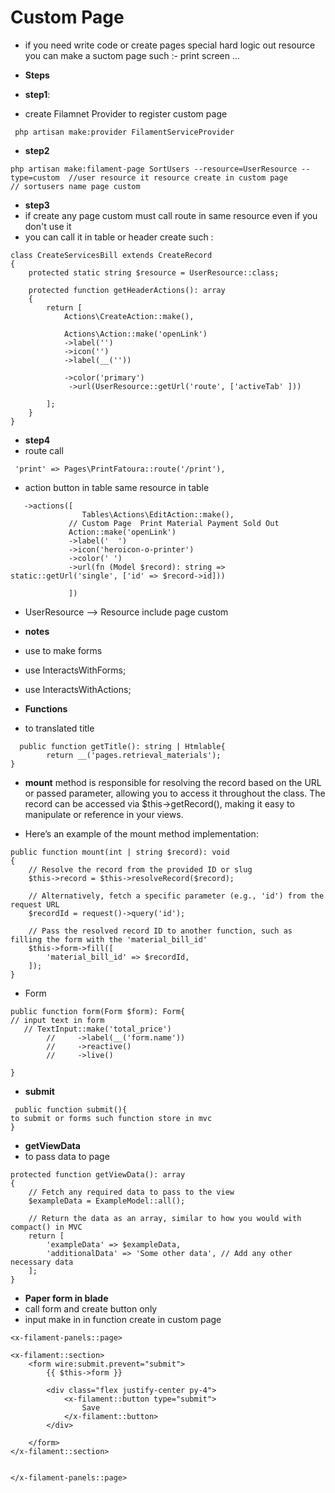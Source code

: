 # Custom Page 
* if you need write code or create pages special hard logic out resource you can make a suctom page such :- print screen ...
* **Steps**

* **step1**:
* create Filamnet Provider to register custom page
```
 php artisan make:provider FilamentServiceProvider
```
* **step2**
```
php artisan make:filament-page SortUsers --resource=UserResource --type=custom  //user resource it resource create in custom page
// sortusers name page custom
```
* **step3**
* if create any page custom must call route in same resource even if you don't use it
* you can call it in table or header create such :
```
class CreateServicesBill extends CreateRecord
{
    protected static string $resource = UserResource::class;

    protected function getHeaderActions(): array
    {
        return [
            Actions\CreateAction::make(),

            Actions\Action::make('openLink')
            ->label('')
            ->icon('')
            ->label(__(''))

            ->color('primary')
             ->url(UserResource::getUrl('route', ['activeTab' ]))

        ];
    }
}
```

* **step4**
* route call
```
 'print' => Pages\PrintFatoura::route('/print'),
```
* action button in table same resource in table

```
   ->actions([
                Tables\Actions\EditAction::make(),
             // Custom Page  Print Material Payment Sold Out
             Action::make('openLink')
             ->label('  ')
             ->icon('heroicon-o-printer')
             ->color(' ')
             ->url(fn (Model $record): string => static::getUrl('single', ['id' => $record->id]))
         
             ])
```

* UserResource --> Resource include page custom 
* **notes**
* use to make forms 
* use InteractsWithForms;
* use InteractsWithActions;

  
* **Functions**
* to translated title 
```
  public function getTitle(): string | Htmlable{
        return __('pages.retrieval_materials');
}
```
* **mount** method is responsible for resolving the record based on the URL or passed parameter, allowing you to access it throughout the class. The record can be accessed via $this->getRecord(), making it easy to manipulate or reference in your views.
  
* Here’s an example of the mount method implementation:
```
public function mount(int | string $record): void
{
    // Resolve the record from the provided ID or slug
    $this->record = $this->resolveRecord($record);
    
    // Alternatively, fetch a specific parameter (e.g., 'id') from the request URL
    $recordId = request()->query('id');

    // Pass the resolved record ID to another function, such as filling the form with the 'material_bill_id'
    $this->form->fill([
        'material_bill_id' => $recordId,
    ]);
}

```
 
* Form
```
public function form(Form $form): Form{
// input text in form
   // TextInput::make('total_price')
        //     ->label(__('form.name'))
        //     ->reactive()
        //     ->live()
        
}
```
* **submit**
```
 public function submit(){
to submit or forms such function store in mvc 
}

``` 
* **getViewData**
* to pass data to page 
```
protected function getViewData(): array
{
    // Fetch any required data to pass to the view
    $exampleData = ExampleModel::all();
    
    // Return the data as an array, similar to how you would with compact() in MVC
    return [
        'exampleData' => $exampleData,
        'additionalData' => 'Some other data', // Add any other necessary data
    ];
}

```
* **Paper form in blade**
* call form and create button only
* input make in in function create in custom page 
```
<x-filament-panels::page>

<x-filament::section>
    <form wire:submit.prevent="submit">
        {{ $this->form }}

        <div class="flex justify-center py-4">
            <x-filament::button type="submit">
                Save
            </x-filament::button>
        </div>

    </form>
</x-filament::section>


</x-filament-panels::page>
```
